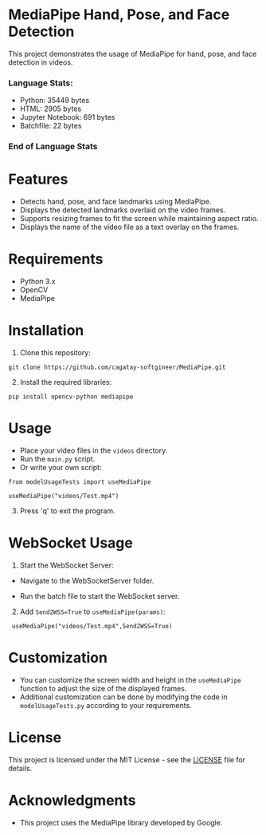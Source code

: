 # MediaPipe Hand, Pose, and Face Detection

 This project demonstrates the usage of MediaPipe for hand, pose, and face detection in videos.
 
### Language Stats:

- Python: 35449 bytes
- HTML: 2905 bytes
- Jupyter Notebook: 691 bytes
- Batchfile: 22 bytes

### End of Language Stats

# Features

 - Detects hand, pose, and face landmarks using MediaPipe.
 - Displays the detected landmarks overlaid on the video frames.
 - Supports resizing frames to fit the screen while maintaining aspect ratio.
 - Displays the name of the video file as a text overlay on the frames.

# Requirements

 - Python 3.x
 - OpenCV
 - MediaPipe

# Installation

 1. Clone this repository:

 ```
 git clone https://github.com/cagatay-softgineer/MediaPipe.git
 ```

 2. Install the required libraries:

 ```
 pip install opencv-python mediapipe
 ```

# Usage
 - Place your video files in the `videos` directory.
 - Run the `main.py` script.
 - Or write your own script:
 
 ```
 from modelUsageTests import useMediaPipe

 useMediaPipe("videos/Test.mp4")
 ```

 3. Press 'q' to exit the program.

# WebSocket Usage
 1. Start the WebSocket Server:

  - Navigate to the WebSocketServer folder.
  
  - Run the batch file to start the WebSocket server.

 2. Add `Send2WSS=True` to `useMediaPipe(params)`:
    
 ```
  useMediaPipe("videos/Test.mp4",Send2WSS=True)
 ```
# Customization
 - You can customize the screen width and height in the `useMediaPipe` function to adjust the size of the displayed frames.
 - Additional customization can be done by modifying the code in `modelUsageTests.py` according to your requirements.

# License
 This project is licensed under the MIT License - see the [LICENSE](LICENSE) file for details.

# Acknowledgments
 - This project uses the MediaPipe library developed by Google.
